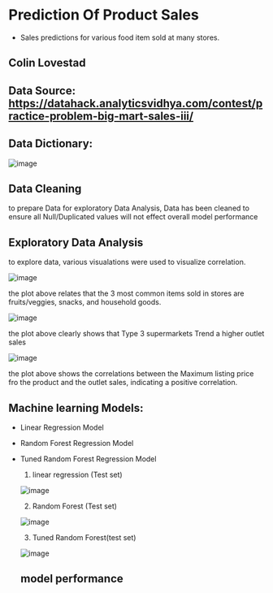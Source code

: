 # Prediction Of Product Sales 

- Sales predictions for various food item sold at many stores.


## Colin Lovestad
 
## Data Source: https://datahack.analyticsvidhya.com/contest/practice-problem-big-mart-sales-iii/

## Data Dictionary:
![image](https://github.com/clovestad/Prediction_of_Product_Sales/assets/103072823/010fbd5b-6581-4434-9388-7f19b3c0bb34)

## Data Cleaning
to prepare Data for exploratory Data Analysis, Data has been cleaned to ensure all Null/Duplicated values will not effect overall model performance

## Exploratory Data Analysis
to explore data, various  visualations were used to visualize correlation.

![image](https://github.com/clovestad/Prediction_of_Product_Sales/assets/103072823/cc05c4a9-4a81-47d9-afb6-d7453558d385)

the plot above relates that the 3 most common items sold in stores  are  fruits/veggies, snacks, and household goods.

![image](https://github.com/clovestad/Prediction_of_Product_Sales/assets/103072823/c2e1653e-7758-4456-9740-70f4a35b0fd9)

the plot above  clearly shows that  Type 3 supermarkets Trend a higher outlet sales


![image](https://github.com/clovestad/Prediction_of_Product_Sales/assets/103072823/a8869f03-c684-4510-942b-5e0265e63650)
 
 the plot above shows the correlations between the Maximum listing price fro the product and the  outlet sales, indicating a positive correlation.

 ## Machine learning Models:
 -  Linear Regression Model
 -  Random Forest Regression Model
 -  Tuned Random Forest Regression Model

    1. linear regression (Test set)
      
    ![image](https://github.com/clovestad/Prediction_of_Product_Sales/assets/103072823/ff57c082-2c92-48f9-9997-1b6b84ed86a4)


    2. Random Forest (Test set)

     ![image](https://github.com/clovestad/Prediction_of_Product_Sales/assets/103072823/10ce43ed-35ce-451c-97cb-f19879eb9fdf)


    3. Tuned Random Forest(test set)
  
    ![image](https://github.com/clovestad/Prediction_of_Product_Sales/assets/103072823/96e640f5-daa3-449a-8517-58226a0014fc)
  
    

    ## model performance



